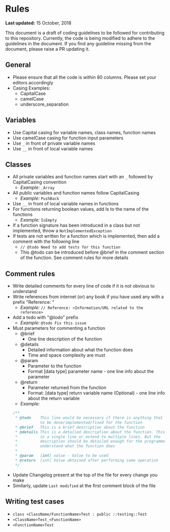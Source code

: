 # Rules

**Last updated:** 15 October, 2018

This document is a draft of coding guidelines to be followed for contributing
to this repository. Currently, the code is being modified to adhere to the
guidelines in the document. If you find any guideline missing from the document,
please raise a PR updating it.

## General

- Please ensure that all the code is within 80 columns. Please set your editors
  accordingly
- Casing Examples:
    - CapitalCase
    - camelCase
    - underscore_separation

## Variables

- Use Capital casing for variable names, class names, function names
- Use camelCase casing for function input parameters
- Use ```_``` in front of private variable names
- Use ```__``` in front of local variable names

## Classes

- All private variables and function names start with an ```_``` followed by
  CapitalCasing convention
    - *Example:* ```_Array```
- All public variables and function names follow CapitalCasing
    - *Example:* ```PushBack```
- Use ```__``` in front of local variable names in functions
- For functions returning boolean values, add Is to the name of the functions
    - *Example:* ```IsEmpty```
- If a function signature has been introduced in a class but not implemented,
  throw a ```NotImplementedException```
- If tests are not written for a function which is implemented, then add a
  comment with the following line
    - ```// @todo Need to add tests for this function```
    - This @todo can be introduced before @brief in the comment section of the
      function. See comment rules for more details

## Comment rules

- Write detailed comments for every line of code if it is not obvious to
  understand
- Write references from internet (or) any book if you have used any with a
  prefix "Reference: "
    - *Example:* ```// Reference: <Information/URL related to the reference>```
- Add a todo with "@todo" prefix
    - *Example:* ```@todo Fix this issue```
- Must parameters for commenting a function
    - @brief
        - One line description of the function
    - @details
        - Detailed information about what the function does
        - Time and space complexity are must
    - @param
        - Parameter to the function
        - Format [data type] parameter name - one line info about the parameter
    - @return
        - Parameter returned from the function
        - Format: [data type] return variable name (Optional) - one line info
          about the return variable
    - *Example:*
    ```cpp
    /**
     * @todo    This line would be necessary if there is anything that is left
                to be done/implemented/fixed for the function
     * @brief   This is a brief description about the function
     * @details This is a detailed description about the function. This can be
     *          in a single line or extend to multiple lines. But the
     *          description should be detailed enough for the programmers to
     *          understand what the function does
     *
     * @param   [int] value - Value to be used
     * @return  [int] Value obtained after performing some operation
     */
    ```
- Update Changelog present at the top of the file for every change you make
- Similarly, update ```Last modified``` at the first comment block of the file

## Writing test cases

- ```class <ClassName/FunctionName>Test : public ::testing::Test```
- ```<ClassName>Test_<FunctionName>```
- ```<FunctionName>Test```